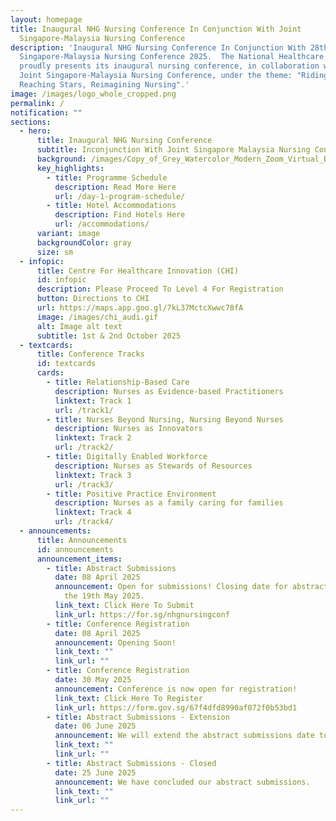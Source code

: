 ```yaml
---
layout: homepage
title: Inaugural NHG Nursing Conference In Conjunction With Joint
  Singapore-Malaysia Nursing Conference
description: 'Inaugural NHG Nursing Conference In Conjunction With 28th Joint
  Singapore-Malaysia Nursing Conference 2025.  The National Healthcare Group
  proudly presents its inaugural nursing conference, in collaboration with the
  Joint Singapore-Malaysia Nursing Conference, under the theme: "Riding Waves,
  Reaching Stars, Reimagining Nursing".'
image: /images/logo_whole_cropped.png
permalink: /
notification: ""
sections:
  - hero:
      title: Inaugural NHG Nursing Conference
      subtitle: Inconjunction With Joint Singapore Malaysia Nursing Conference
      background: /images/Copy_of_Grey_Watercolor_Modern_Zoom_Virtual_Background__2_.gif
      key_highlights:
        - title: Programme Schedule
          description: Read More Here
          url: /day-1-program-schedule/
        - title: Hotel Accommodations
          description: Find Hotels Here
          url: /accommodations/
      variant: image
      backgroundColor: gray
      size: sm
  - infopic:
      title: Centre For Healthcare Innovation (CHI)
      id: infopic
      description: Please Proceed To Level 4 For Registration
      button: Directions to CHI
      url: https://maps.app.goo.gl/7kL37MctcXwwc78fA
      image: /images/chi_audi.gif
      alt: Image alt text
      subtitle: 1st & 2nd October 2025
  - textcards:
      title: Conference Tracks
      id: textcards
      cards:
        - title: Relationship-Based Care
          description: ​​Nurses as Evidence-based Practitioners
          linktext: Track 1
          url: /track1/
        - title: Nurses Beyond Nursing, Nursing Beyond Nurses
          description: Nurses as Innovators
          linktext: Track 2
          url: /track2/
        - title: Digitally Enabled Workforce
          description: Nurses as Stewards of Resources
          linktext: Track 3
          url: /track3/
        - title: Positive Practice Environment
          description: Nurses as a family caring for families
          linktext: Track 4
          url: /track4/
  - announcements:
      title: Announcements
      id: announcements
      announcement_items:
        - title: Abstract Submissions
          date: 08 April 2025
          announcement: Open for submissions! Closing date for abstract submissions is on
            the 19th May 2025.
          link_text: Click Here To Submit
          link_url: https://for.sg/nhgnursingconf
        - title: Conference Registration
          date: 08 April 2025
          announcement: Opening Soon!
          link_text: ""
          link_url: ""
        - title: Conference Registration
          date: 30 May 2025
          announcement: Conference is now open for registration!
          link_text: Click Here To Register
          link_url: https://form.gov.sg/67f4dfd8990af072f0b53bd1
        - title: Abstract Submissions - Extension
          date: 06 June 2025
          announcement: We will extend the abstract submissions date to 25 June 2025.
          link_text: ""
          link_url: ""
        - title: Abstract Submissions - Closed
          date: 25 June 2025
          announcement: We have concluded our abstract submissions.
          link_text: ""
          link_url: ""
---
```

